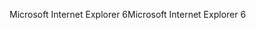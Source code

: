 <span data-ttu-id="aad3b-101">Microsoft Internet Explorer 6</span><span class="sxs-lookup"><span data-stu-id="aad3b-101">Microsoft Internet Explorer 6</span></span>